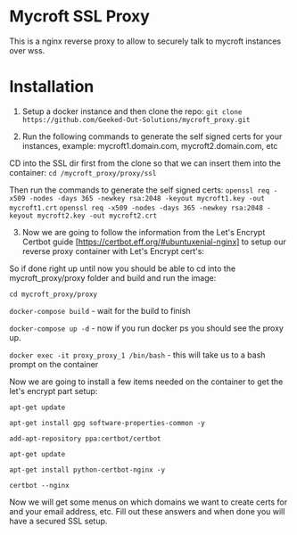 # Mycroft SSL Proxy
This is a nginx reverse proxy to allow to securely talk to mycroft instances over wss.

# Installation
1. Setup a docker instance and then clone the repo:
`git clone https://github.com/Geeked-Out-Solutions/mycroft_proxy.git`

2. Run the following commands to generate the self signed certs for your instances, example: mycroft1.domain.com, mycroft2.domain.com, etc

CD into the SSL dir first from the clone so that we can insert them into the container:
`cd /mycroft_proxy/proxy/ssl`

Then run the commands to generate the self signed certs:
`openssl req -x509 -nodes -days 365 -newkey rsa:2048 -keyout mycroft1.key -out mycroft1.crt`
`openssl req -x509 -nodes -days 365 -newkey rsa:2048 -keyout mycroft2.key -out mycroft2.crt`

3. Now we are going to follow the information from the Let's Encrypt Certbot guide [https://certbot.eff.org/#ubuntuxenial-nginx] to setup our reverse proxy container with Let's Encrypt cert's:

So if done right up until now you should be able to cd into the mycroft_proxy/proxy folder and build and run the image:

`cd mycroft_proxy/proxy`

`docker-compose build` - wait for the build to finish

`docker-compose up -d` - now if you run docker ps you should see the proxy up.

`docker exec -it proxy_proxy_1 /bin/bash` - this will take us to a bash prompt on the container

Now we are going to install a few items needed on the container to get the let's encrypt part setup:

`apt-get update`

`apt-get install gpg software-properties-common -y`

`add-apt-repository ppa:certbot/certbot`

`apt-get update`

`apt-get install python-certbot-nginx -y`

`certbot --nginx`

Now we will get some menus on which domains we want to create certs for and your email address, etc.  Fill out these answers and when done you will have a secured SSL setup.
